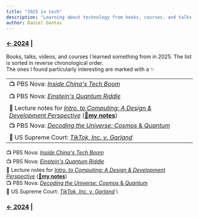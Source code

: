 ```yaml
---
title: "2025 in tech"
description: "Learning about technology from books, courses, and talks in 2025"
author: Daniel Dantas
---
```


### [← 2024](/2024/12/31/learn-2024) |

Books, talks, videos, and courses I learned something from in 2025. The list is sorted in reverse chronological order.\
The ones I found particularly interesting are marked with a ✨

| | 
| --- |
| 📺 PBS Nova: [*Inside China's Tech Boom*](https://www.pbs.org/wgbh/nova/video/inside-chinas-tech-boom/) <!--2-16-2025 --> |
| 📺 PBS Nova: [*Einstein's Quantum Riddle*](https://www.pbs.org/video/einsteins-quantum-riddle-ykvwhm/) <!-- 2/4/2025 --> | 
| 🏫 Lecture notes for [*Intro. to Computing: A Design & Development Perspective*](https://www.cs.cornell.edu/courses/cs1110/2024fa/) (**[🌆my notes](https://dantasfiles.com/2024/12/06/cornell-cs1110-fa24.html)**) <!-- 2/4/2025 --> | 
| 📺 PBS Nova: [*Decoding the Universe: Cosmos* & *Quantum*](https://www.pbs.org/wgbh/nova/series/decoding-the-universe/) <!-- 2/3/2025 --> | 
| 📄 US Supreme Court: _[TikTok, Inc. v. Garland](https://www.supremecourt.gov/opinions/24pdf/24-656_ca7d.pdf)_ <!-- 01/18/2025 --> |

📺 PBS Nova: [*Inside China's Tech Boom*](https://www.pbs.org/wgbh/nova/video/inside-chinas-tech-boom/) <!--2-16-2025 -->\
📺 PBS Nova: [*Einstein's Quantum Riddle*](https://www.pbs.org/video/einsteins-quantum-riddle-ykvwhm/) <!-- 2/4/2025 -->\
🏫 Lecture notes for [*Intro. to Computing: A Design & Development Perspective*](https://www.cs.cornell.edu/courses/cs1110/2024fa/) (**[🌆my notes](https://dantasfiles.com/2024/12/06/cornell-cs1110-fa24.html)**) <!-- 2/4/2025 -->\
📺 PBS Nova: [*Decoding the Universe: Cosmos* & *Quantum*](https://www.pbs.org/wgbh/nova/series/decoding-the-universe/) <!-- 2/3/2025 -->\
📄 US Supreme Court: _[TikTok, Inc. v. Garland](https://www.supremecourt.gov/opinions/24pdf/24-656_ca7d.pdf)_ <!-- 01/18/2025 -->\


### [← 2024](/2024/12/31/learn-2024) |
